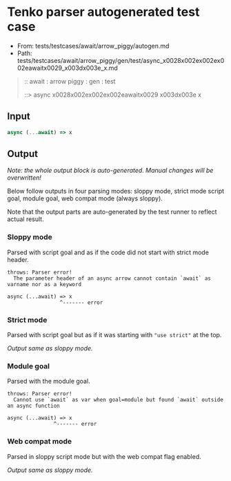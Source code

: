 # Tenko parser autogenerated test case

- From: tests/testcases/await/arrow_piggy/autogen.md
- Path: tests/testcases/await/arrow_piggy/gen/test/async_x0028x002ex002ex002eawaitx0029_x003dx003e_x.md

> :: await : arrow piggy : gen : test
>
> ::> async x0028x002ex002ex002eawaitx0029 x003dx003e x

## Input


`````js
async (...await) => x
`````

## Output

_Note: the whole output block is auto-generated. Manual changes will be overwritten!_

Below follow outputs in four parsing modes: sloppy mode, strict mode script goal, module goal, web compat mode (always sloppy).

Note that the output parts are auto-generated by the test runner to reflect actual result.

### Sloppy mode

Parsed with script goal and as if the code did not start with strict mode header.

`````
throws: Parser error!
  The parameter header of an async arrow cannot contain `await` as varname nor as a keyword

async (...await) => x
                 ^------- error
`````

### Strict mode

Parsed with script goal but as if it was starting with `"use strict"` at the top.

_Output same as sloppy mode._

### Module goal

Parsed with the module goal.

`````
throws: Parser error!
  Cannot use `await` as var when goal=module but found `await` outside an async function

async (...await) => x
               ^------- error
`````


### Web compat mode

Parsed in sloppy script mode but with the web compat flag enabled.

_Output same as sloppy mode._
